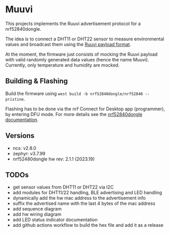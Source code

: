 # Muuvi

This projects implements the Ruuvi advertisement protocol for a nrf52840dongle.

The idea is to connect a DHT11 or DHT22 sensor to measure environmental values and broadcast them using the [Ruuvi payload format](https://docs.ruuvi.com/communication/bluetooth-advertisements/data-format-5-rawv2).

At the moment, the firmware just consists of mocking the Ruuvi payload with valid randomly generated data values (hence the name Muuvi).
Currently, only temperature and humidity are mocked.

## Building & Flashing

Build the firmware using `west build -b nrf52840dongle/nrf52840 --pristine`.

Flashing has to be done via the nrf Connect for Desktop app (programmer), by entering DFU mode.
For more details see the [nrf52840dongle documentation](https://docs.nordicsemi.com/bundle/ug_nrf52840_dongle/page/UG/nrf52840_Dongle/programming.html).

## Versions

- ncs: v2.8.0
- zephyr: v3.7.99
- nrf52480dongle hw rev: 2.1.1 (2023.19) 

## TODOs

- get sensor values from DHT11 or DHT22 via I2C
- add modules for DHT11/22 handling, BLE advertising and LED handling
- dynamically add the hw mac address to the advertisement info
- suffix the advertised name with the last 4 bytes of the mac address
- add sequence diagram
- add hw wiring diagram
- add LED status indicator documentation
- add github actions workflow to build the hex file and add it as a release
